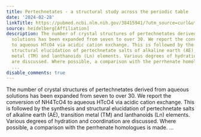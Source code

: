 ```yaml
---
title: Pertechnetates - a structural study across the periodic table
date: '2024-02-28'
linkTitle: https://pubmed.ncbi.nlm.nih.gov/38415941/?utm_source=curl&utm_medium=rss&utm_campaign=pubmed-2&utm_content=1FakS-2QOkCT8HsMOQP1bCRQ4YzyumYOmxmF0moLsQ3dFB1E9V&fc=20220326224207&ff=20240228170637&v=2.18.0.post9+e462414
source: heidelberg[Affiliation]
description: The number of crystal structures of pertechnetates derived from aqueous
  solutions has been expanded from seven to over 30. We report the conversion of NH4TcO4
  to aqueous HTcO4 via acidic cation exchange. This is followed by the synthesis and
  structural elucidation of pertechnetate salts of alkaline earth (AE), transition
  metal (TM) and lanthanoids (Ln) elements. Various degrees of hydration and coordination
  are discussed. Where possible, a comparison with the perrhenate homologues is made.
  ...
disable_comments: true
---
```

The number of crystal structures of pertechnetates derived from aqueous solutions has been expanded from seven to over 30. We report the conversion of NH4TcO4 to aqueous HTcO4 via acidic cation exchange. This is followed by the synthesis and structural elucidation of pertechnetate salts of alkaline earth (AE), transition metal (TM) and lanthanoids (Ln) elements. Various degrees of hydration and coordination are discussed. Where possible, a comparison with the perrhenate homologues is made. ...
